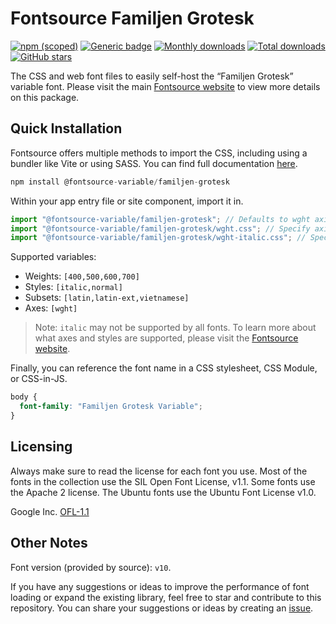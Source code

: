 # Fontsource Familjen Grotesk

[![npm (scoped)](https://img.shields.io/npm/v/@fontsource-variable/familjen-grotesk?color=brightgreen)](https://www.npmjs.com/package/@fontsource-variable/familjen-grotesk) [![Generic badge](https://img.shields.io/badge/fontsource-passing-brightgreen)](https://github.com/fontsource/fontsource) [![Monthly downloads](https://badgen.net/npm/dm/@fontsource-variable/familjen-grotesk)](https://github.com/fontsource/fontsource) [![Total downloads](https://badgen.net/npm/dt/@fontsource-variable/familjen-grotesk)](https://github.com/fontsource/fontsource) [![GitHub stars](https://img.shields.io/github/stars/fontsource/fontsource.svg?style=social&label=Star)](https://github.com/fontsource/fontsource/stargazers)

The CSS and web font files to easily self-host the “Familjen Grotesk” variable font. Please visit the main [Fontsource website](https://fontsource.org/fonts/familjen-grotesk) to view more details on this package.

## Quick Installation

Fontsource offers multiple methods to import the CSS, including using a bundler like Vite or using SASS. You can find full documentation [here](https://fontsource.org/docs/getting-started/introduction).

```javascript
npm install @fontsource-variable/familjen-grotesk
```

Within your app entry file or site component, import it in.

```javascript
import "@fontsource-variable/familjen-grotesk"; // Defaults to wght axis
import "@fontsource-variable/familjen-grotesk/wght.css"; // Specify axis
import "@fontsource-variable/familjen-grotesk/wght-italic.css"; // Specify axis and style
```

Supported variables:
- Weights: `[400,500,600,700]`
- Styles: `[italic,normal]`
- Subsets: `[latin,latin-ext,vietnamese]`
- Axes: `[wght]`

> Note: `italic` may not be supported by all fonts. To learn more about what axes and styles are supported, please visit the [Fontsource website](https://fontsource.org/fonts/familjen-grotesk).

Finally, you can reference the font name in a CSS stylesheet, CSS Module, or CSS-in-JS.

```css
body {
  font-family: "Familjen Grotesk Variable";
}
```

## Licensing
Always make sure to read the license for each font you use. Most of the fonts in the collection use the SIL Open Font License, v1.1. Some fonts use the Apache 2 license. The Ubuntu fonts use the Ubuntu Font License v1.0.

Google Inc.
[OFL-1.1](http://scripts.sil.org/OFL)

## Other Notes
Font version (provided by source): `v10`.

If you have any suggestions or ideas to improve the performance of font loading or expand the existing library, feel free to star and contribute to this repository. You can share your suggestions or ideas by creating an [issue](https://github.com/fontsource/fontsource/issues).